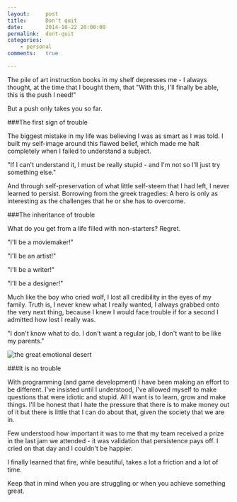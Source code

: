 ```yaml
---
layout:     post
title:      Don't quit
date:       2014-10-22 20:00:00
permalink:  dont-quit
categories:
    - personal
comments:   true

---
```


The pile of art instruction books in my shelf depresses me - I always thought, at the time that I bought them, that "With this, I'll finally be able, this is the push I need!"

But a push only takes you so far.

###The first sign of trouble

The biggest mistake in my life was believing I was as smart as I was told. I built my self-image around this flawed belief, which made me halt completely when I failed to understand a subject.

"If I can't understand it, I must be really stupid - and I'm not so I'll just try something else."

And through self-preservation of what little self-steem that I had left, I never learned to persist. Borrowing from the greek tragedies: A hero is only as interesting as the challenges that he or she has to overcome.

###The inheritance of trouble

What do you get from a life filled with non-starters? Regret.

"I'll be a moviemaker!"

"I'll be an artist!"

"I'll be a writer!"

"I'll be a designer!"

Much like the boy who cried wolf, I lost all credibility in the eyes of my family. Truth is, I never knew what I really wanted, I always grabbed onto the very next thing, because I knew I would face trouble if for a second I admitted how lost I really was.

"I don't know what to do. I don't want a regular job, I don't want to be like my parents."

![the great emotional desert]({{site.baseurl}}/assets/emotional_desert.png)

###It is no trouble

With programming (and game development) I have been making an effort to be different. I've insisted until I understood, I've allowed myself to make questions that were idiotic and stupid. All I want is to learn, grow and make things. I'll be honest that I hate the pressure that there is to make money out of it but there is little that I can do about that, given the society that we are in.

Few understood how important it was to me that my team received a prize in the last jam we attended - it was validation that persistence pays off. I cried on that day and I couldn't be happier.

I finally learned that fire, while beautiful, takes a lot a friction and a lot of time.

Keep that in mind when you are struggling or when you achieve something great.

